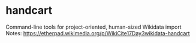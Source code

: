 # handcart
Command-line tools for project-oriented, human-sized Wikidata import
Notes: https://etherpad.wikimedia.org/p/WikiCite17Day3wikidata-handcart
